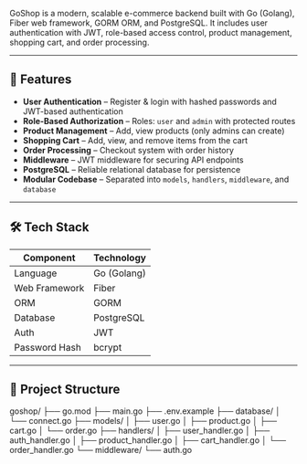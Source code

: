 GoShop is a modern, scalable e-commerce backend built with Go (Golang), Fiber web framework, GORM ORM, and PostgreSQL.
It includes user authentication with JWT, role-based access control, product management, shopping cart, and order processing.

---

## 🚀 Features

- **User Authentication** – Register & login with hashed passwords and JWT-based authentication  
- **Role-Based Authorization** – Roles: `user` and `admin` with protected routes  
- **Product Management** – Add, view products (only admins can create)  
- **Shopping Cart** – Add, view, and remove items from the cart  
- **Order Processing** – Checkout system with order history  
- **Middleware** – JWT middleware for securing API endpoints  
- **PostgreSQL** – Reliable relational database for persistence  
- **Modular Codebase** – Separated into `models`, `handlers`, `middleware`, and `database`  

---

## 🛠️ Tech Stack

| Component      | Technology   |
|----------------|--------------|
| Language       | Go (Golang)  |
| Web Framework  | Fiber        |
| ORM            | GORM         |
| Database       | PostgreSQL   |
| Auth           | JWT          |
| Password Hash  | bcrypt       |

---

## 📁 Project Structure

goshop/
├── go.mod
├── main.go
├── .env.example
├── database/
│ └── connect.go
├── models/
│ ├── user.go
│ ├── product.go
│ ├── cart.go
│ └── order.go
├── handlers/
│ ├── user_handler.go
│ ├── auth_handler.go
│ ├── product_handler.go
│ ├── cart_handler.go
│ └── order_handler.go
└── middleware/
└── auth.go 

